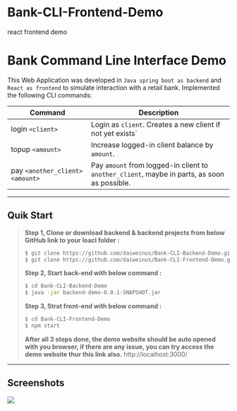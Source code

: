 # Bank-CLI-Frontend-Demo
react frontend demo

# Bank Command Line Interface Demo

This Web Application was developed in `Java spring boot as backend` and `React as frontend` to simulate interaction with a retail bank. Implemented the following CLI commands:

| Command                           | Description                                                  |
| --------------------------------- | ------------------------------------------------------------ |
| login `<client>`                  | Login as `client`. Creates a new client if not yet exists`   |
| topup `<amount>`                  | Increase logged-in client balance by `amount`.               |
| pay `<another_client>` `<amount>` | Pay `amount` from logged-in client to `another_client`, maybe in parts, as soon as possible. |



---

## Quik Start

> **Step 1, Clone or download backend & backend projects from below GitHub link to your loacl folder :**
>
> ```bash
> $ git clone https://github.com/daiweinus/Bank-CLI-Backend-Demo.git
> $ git clone https://github.com/daiweinus/Bank-CLI-Frontend-Demo.git
> ```
>
> 
>
> **Step 2, Start back-end with below command :**
>
> ```bash
> $ cd Bank-CLI-Backend-Demo  
> $ java -jar backend-demo-0.0.1-SNAPSHOT.jar 
> ```
>
> 
>
> **Step 3, Strat front-end with below command :**
>
> ```bash
> $ cd Bank-CLI-Frontend-Demo 
> $ npm start
> ```
>
>**After all 3 steps done, the demo website should be auto opened with you browser, if there are any issue, you can try access the demo website thur this link also.** 
  http://localhost:3000/



---

## Screenshots

![](https://cdn.jsdelivr.net/gh/daiweinus/blog_pictures/202201211138165.png)

